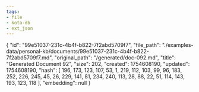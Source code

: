 ```yaml
---
tags:
- file
- kota-db
- ext_json
---
```

{
  "id": "99e51037-231c-4b4f-b822-7f2abd5709f7",
  "file_path": "./examples-data/personal-kb/documents/99e51037-231c-4b4f-b822-7f2abd5709f7.md",
  "original_path": "/generated/doc-092.md",
  "title": "Generated Document 92",
  "size": 202,
  "created": 1754608190,
  "updated": 1754608190,
  "hash": [
    196,
    173,
    123,
    107,
    53,
    1,
    219,
    112,
    103,
    99,
    96,
    183,
    252,
    226,
    245,
    45,
    26,
    229,
    141,
    81,
    234,
    240,
    113,
    28,
    88,
    22,
    51,
    114,
    143,
    193,
    123,
    118
  ],
  "embedding": null
}